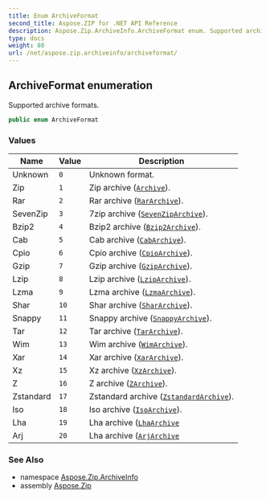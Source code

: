 ```yaml
---
title: Enum ArchiveFormat
second_title: Aspose.ZIP for .NET API Reference
description: Aspose.Zip.ArchiveInfo.ArchiveFormat enum. Supported archive formats
type: docs
weight: 80
url: /net/aspose.zip.archiveinfo/archiveformat/
---
```

## ArchiveFormat enumeration

Supported archive formats.

```csharp
public enum ArchiveFormat
```

### Values

| Name | Value | Description |
| --- | --- | --- |
| Unknown | `0` | Unknown format. |
| Zip | `1` | Zip archive ([`Archive`](../../aspose.zip/archive/)). |
| Rar | `2` | Rar archive ([`RarArchive`](../../aspose.zip.rar/rararchive/)). |
| SevenZip | `3` | 7zip archive ([`SevenZipArchive`](../../aspose.zip.sevenzip/sevenziparchive/)). |
| Bzip2 | `4` | Bzip2 archive ([`Bzip2Archive`](../../aspose.zip.bzip2/bzip2archive/)). |
| Cab | `5` | Cab archive ([`CabArchive`](../../aspose.zip.cab/cabarchive/)). |
| Cpio | `6` | Cpio archive ([`CpioArchive`](../../aspose.zip.cpio/cpioarchive/)). |
| Gzip | `7` | Gzip archive ([`GzipArchive`](../../aspose.zip.gzip/gziparchive/)). |
| Lzip | `8` | Lzip archive ([`LzipArchive`](../../aspose.zip.lzip/lziparchive/)). |
| Lzma | `9` | Lzma archive ([`LzmaArchive`](../../aspose.zip.lzma/lzmaarchive/)). |
| Shar | `10` | Shar archive ([`SharArchive`](../../aspose.zip.shar/shararchive/)). |
| Snappy | `11` | Snappy archive ([`SnappyArchive`](../../aspose.zip.snappy/snappyarchive/)). |
| Tar | `12` | Tar archive ([`TarArchive`](../../aspose.zip.tar/tararchive/)). |
| Wim | `13` | Wim archive ([`WimArchive`](../../aspose.zip.wim/wimarchive/)). |
| Xar | `14` | Xar archive ([`XarArchive`](../../aspose.zip.xar/xararchive/)). |
| Xz | `15` | Xz archive ([`XzArchive`](../../aspose.zip.xz/xzarchive/)). |
| Z | `16` | Z archive ([`ZArchive`](../../aspose.zip.z/zarchive/)). |
| Zstandard | `17` | Zstandard archive ([`ZstandardArchive`](../../aspose.zip.zstandard/zstandardarchive/)). |
| Iso | `18` | Iso archive ([`IsoArchive`](../../aspose.zip.iso/isoarchive/)). |
| Lha | `19` | Lha archive ([`LhaArchive`](../../aspose.zip.lha/lhaarchive/) |
| Arj | `20` | Lha archive ([`ArjArchive`](../../aspose.zip.arj/arjarchive/) |

### See Also

* namespace [Aspose.Zip.ArchiveInfo](../../aspose.zip.archiveinfo/)
* assembly [Aspose.Zip](../../)


